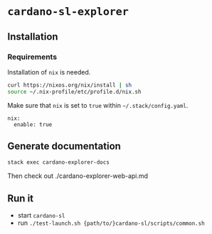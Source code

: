 # `cardano-sl-explorer`

## Installation

### Requirements

Installation of `nix` is needed.

```bash
curl https://nixos.org/nix/install | sh
source ~/.nix-profile/etc/profile.d/nix.sh
```

Make sure that `nix` is set to `true` within `~/.stack/config.yaml`.

```
nix:
  enable: true
```

## Generate documentation

```bash
stack exec cardano-explorer-docs
```

Then check out ./cardano-explorer-web-api.md

## Run it

- start `cardano-sl`
- run `./test-launch.sh {path/to/}cardano-sl/scripts/common.sh`
